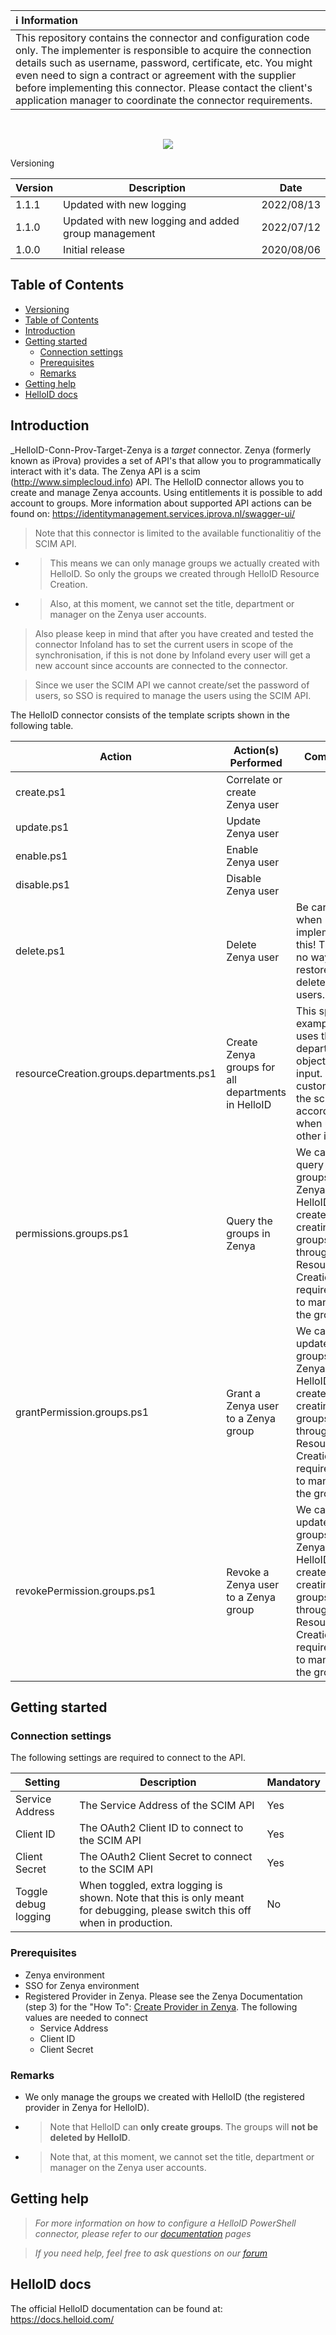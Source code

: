 | :information_source: Information |
|:---------------------------|
| This repository contains the connector and configuration code only. The implementer is responsible to acquire the connection details such as username, password, certificate, etc. You might even need to sign a contract or agreement with the supplier before implementing this connector. Please contact the client's application manager to coordinate the connector requirements.       |
<br />

<p align="center">
  <img src="https://user-images.githubusercontent.com/69046642/177937093-8bf6f838-5026-4d44-a3fb-1fdd1006fced.png">
</p

## Versioning
| Version | Description | Date |
| - | - | - |
| 1.1.1   | Updated with new logging | 2022/08/13  |
| 1.1.0   | Updated with new logging and added group management | 2022/07/12  |
| 1.0.0   | Initial release | 2020/08/06  |

<!-- TABLE OF CONTENTS -->
## Table of Contents
- [Versioning](#versioning)
- [Table of Contents](#table-of-contents)
- [Introduction](#introduction)
- [Getting started](#getting-started)
  - [Connection settings](#connection-settings)
  - [Prerequisites](#prerequisites)
  - [Remarks](#remarks)
- [Getting help](#getting-help)
- [HelloID docs](#helloid-docs)

## Introduction
_HelloID-Conn-Prov-Target-Zenya is a _target_ connector. Zenya (formerly known as iProva) provides a set of API's that allow you to programmatically interact with it's data. The Zenya API is a scim (http://www.simplecloud.info) API. The HelloID connector allows you to create and manage Zenya accounts. Using entitlements it is possible to add account to groups.
More information about supported API actions can be found on: https://identitymanagement.services.iprova.nl/swagger-ui/

> Note that this connector is limited to the available functionalitiy of the SCIM API.
 - > This means we can only manage groups we actually created with HelloID. So only the groups we created through HelloID Resource Creation.
 - > Also, at this moment, we cannot set the title, department or manager on the Zenya user accounts.
  

> Also please keep in mind that after you have created and tested the connector Infoland has to set the current users in scope of the synchronisation, if this is not done by Infoland every user will get a new account since accounts are connected to the connector.

> Since we user the SCIM API we cannot create/set the password of users, so SSO is required to manage the users using the SCIM API.

The HelloID connector consists of the template scripts shown in the following table.

| Action                          | Action(s) Performed                           | Comment   | 
| ------------------------------- | --------------------------------------------- | --------- |
| create.ps1                      | Correlate or create Zenya user                |           |
| update.ps1                      | Update Zenya user                             |           |
| enable.ps1                      | Enable Zenya user                             |           |
| disable.ps1                     | Disable Zenya user                            |           |
| delete.ps1                      | Delete Zenya user                             | Be careful when implementing this! There is no way to restore deleted users.  |
| resourceCreation.groups.departments.ps1  | Create Zenya groups for all departments in HelloID  | This specific example uses the department objects as input. Please customize the script accordingly when using other input.  |
| permissions.groups.ps1  | Query the groups in Zenya          | We can only query the groups in Zenya that HelloID has created. So creating the groups through Resource Creation is a requirement to manage the groups |
| grantPermission.groups.ps1         | Grant a Zenya user to a Zenya group  | We can only update the groups in Zenya that HelloID has created. So creating the groups through Resource Creation is a requirement to manage the groups |
| revokePermission.groups.ps1         | Revoke a Zenya user to a Zenya group  | We can only update the groups in Zenya that HelloID has created. So creating the groups through Resource Creation is a requirement to manage the groups |

<!-- GETTING STARTED -->
## Getting started
### Connection settings
The following settings are required to connect to the API.

| Setting               | Description                                                       | Mandatory   |
| --------------------- | ----------------------------------------------------------------- | ----------- |
| Service Address       | The Service Address of the SCIM API                               | Yes         |
| Client ID             | The OAuth2 Client ID to connect to the SCIM API                   | Yes         |
| Client Secret         | The OAuth2 Client Secret to connect to the SCIM API               | Yes         |
| Toggle debug logging | When toggled, extra logging is shown. Note that this is only meant for debugging, please switch this off when in production. | No         |

### Prerequisites
- Zenya environment
- SSO for Zenya environment
- Registered Provider in Zenya. Please see the Zenya Documentation (step 3) for the "How To": [Create Provider in Zenya](https://webshare.zenya.work/DocumentResource/709a648d-6300-4e42-a2a6-54ae02201873/Document.pdf?webshareid=y491fqpfwxhoo0kd&showinlinepdf=1). The following values are needed to connect
  - Service Address
  - Client ID
  - Client Secret

### Remarks
 - We only manage the groups we created with HelloID (the registered provider in Zenya for HelloID).
 - > Note that HelloID can __only create groups__. The groups will __not be deleted by HelloID__.
 - > Note that, at this moment, we cannot set the title, department or manager on the Zenya user accounts.

## Getting help
> _For more information on how to configure a HelloID PowerShell connector, please refer to our [documentation](https://docs.helloid.com/hc/en-us/articles/360012558020-Configure-a-custom-PowerShell-target-system) pages_

> _If you need help, feel free to ask questions on our [forum](https://forum.helloid.com)_

## HelloID docs
The official HelloID documentation can be found at: https://docs.helloid.com/
